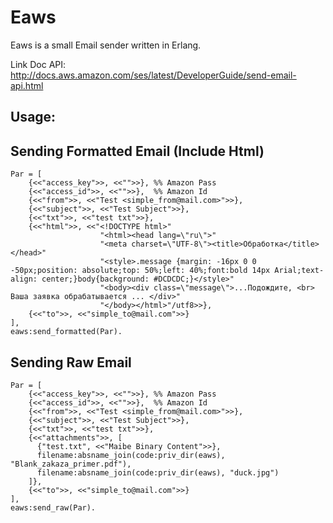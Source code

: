 Eaws
======

Eaws is a small Email sender written in Erlang.

Link Doc API: http://docs.aws.amazon.com/ses/latest/DeveloperGuide/send-email-api.html

Usage:
--------------------
Sending Formatted Email (Include Html)
--------

```
Par = [
    {<<"access_key">>, <<"">>}, %% Amazon Pass
    {<<"access_id">>, <<"">>},  %% Amazon Id
    {<<"from">>, <<"Test <simple_from@mail.com>">>},
    {<<"subject">>, <<"Test Subject">>},
    {<<"txt">>, <<"test txt">>},
    {<<"html">>, <<"<!DOCTYPE html>"
                    "<html><head lang=\"ru\">"
                    "<meta charset=\"UTF-8\"><title>Обработка</title></head>"
                    "<style>.message {margin: -16px 0 0 -50px;position: absolute;top: 50%;left: 40%;font:bold 14px Arial;text-align: center;}body{background: #DCDCDC;}</style>"
                    "<body><div class=\"message\">...Подождите, <br> Ваша заявка обрабатывается ... </div>"
                    "</body></html>"/utf8>>},
    {<<"to">>, <<"simple_to@mail.com">>}
],
eaws:send_formatted(Par).
``` 

Sending Raw Email
--------

```
Par = [
    {<<"access_key">>, <<"">>}, %% Amazon Pass
    {<<"access_id">>, <<"">>},  %% Amazon Id
    {<<"from">>, <<"Test <simple_from@mail.com>">>},
    {<<"subject">>, <<"Test Subject">>},
    {<<"txt">>, <<"test txt">>},
    {<<"attachments">>, [
      {"test.txt", <<"Maibe Binary Content">>},
      filename:absname_join(code:priv_dir(eaws), "Blank_zakaza_primer.pdf"),
      filename:absname_join(code:priv_dir(eaws), "duck.jpg")
    ]},
    {<<"to">>, <<"simple_to@mail.com">>}
],
eaws:send_raw(Par).
```